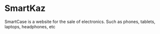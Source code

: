 # SmartKaz
SmartCase is a website for the sale of electronics. Such as phones, tablets, laptops, headphones, etc
